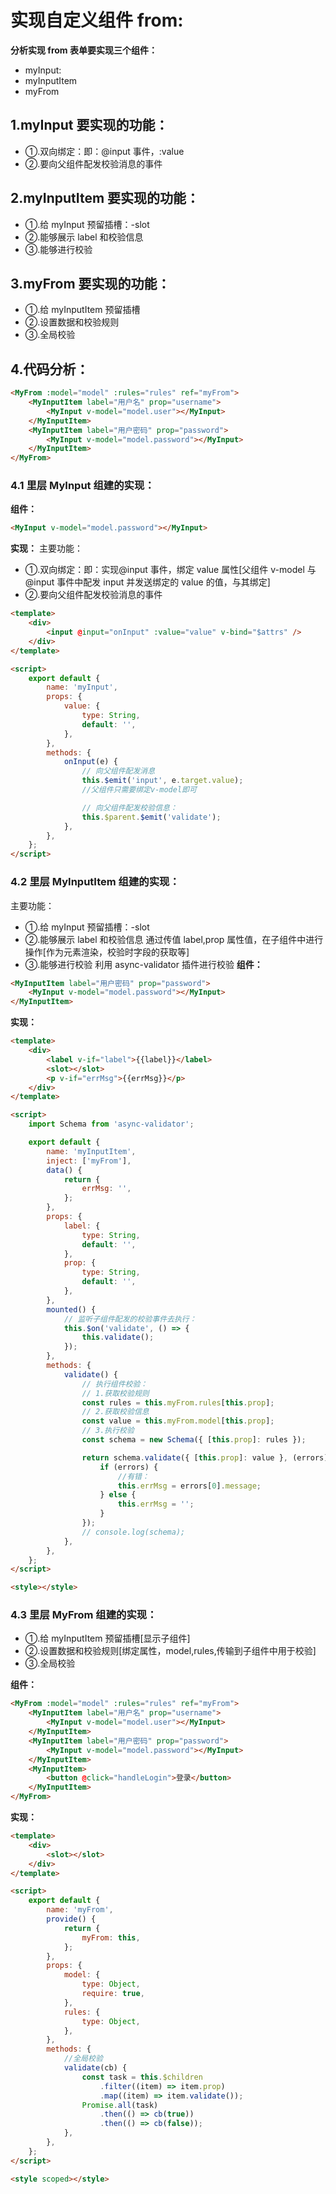 # 实现自定义组件 from:

**分析实现 from 表单要实现三个组件：**

-   myInput:
-   myInputItem
-   myFrom

## 1.myInput 要实现的功能：

-   ①.双向绑定：即：@input 事件，:value
-   ②.要向父组件配发校验消息的事件

## 2.myInputItem 要实现的功能：

-   ①.给 myInput 预留插槽：-slot
-   ②.能够展示 label 和校验信息
-   ③.能够进行校验

## 3.myFrom 要实现的功能：

-   ①.给 myInputItem 预留插槽
-   ②.设置数据和校验规则
-   ③.全局校验

## 4.代码分析：

```html
<MyFrom :model="model" :rules="rules" ref="myFrom">
	<MyInputItem label="用户名" prop="username">
		<MyInput v-model="model.user"></MyInput>
	</MyInputItem>
	<MyInputItem label="用户密码" prop="password">
		<MyInput v-model="model.password"></MyInput>
	</MyInputItem>
</MyFrom>
```

### 4.1 里层 MyInput 组建的实现：

**组件：**

```html
<MyInput v-model="model.password"></MyInput>
```

**实现：**
主要功能：

-   ①.双向绑定：即：实现@input 事件，绑定 value 属性[父组件 v-model 与@input 事件中配发 input 并发送绑定的 value 的值，与其绑定]
-   ②.要向父组件配发校验消息的事件

```html
<template>
	<div>
		<input @input="onInput" :value="value" v-bind="$attrs" />
	</div>
</template>

<script>
	export default {
		name: 'myInput',
		props: {
			value: {
				type: String,
				default: '',
			},
		},
		methods: {
			onInput(e) {
				// 向父组件配发消息
				this.$emit('input', e.target.value);
				//父组件只需要绑定v-model即可

				// 向父组件配发校验信息：
				this.$parent.$emit('validate');
			},
		},
	};
</script>
```

### 4.2 里层 MyInputItem 组建的实现：

主要功能：

-   ①.给 myInput 预留插槽：-slot
-   ②.能够展示 label 和校验信息
    通过传值 label,prop 属性值，在子组件中进行操作[作为元素渲染，校验时字段的获取等]
-   ③.能够进行校验
    利用 async-validator 插件进行校验
    **组件：**

```html
<MyInputItem label="用户密码" prop="password">
	<MyInput v-model="model.password"></MyInput>
</MyInputItem>
```

**实现：**

```html
<template>
	<div>
		<label v-if="label">{{label}}</label>
		<slot></slot>
		<p v-if="errMsg">{{errMsg}}</p>
	</div>
</template>

<script>
	import Schema from 'async-validator';

	export default {
		name: 'myInputItem',
		inject: ['myFrom'],
		data() {
			return {
				errMsg: '',
			};
		},
		props: {
			label: {
				type: String,
				default: '',
			},
			prop: {
				type: String,
				default: '',
			},
		},
		mounted() {
			// 监听子组件配发的校验事件去执行：
			this.$on('validate', () => {
				this.validate();
			});
		},
		methods: {
			validate() {
				// 执行组件校验：
				// 1.获取校验规则
				const rules = this.myFrom.rules[this.prop];
				// 2.获取校验信息
				const value = this.myFrom.model[this.prop];
				// 3.执行校验
				const schema = new Schema({ [this.prop]: rules });

				return schema.validate({ [this.prop]: value }, (errors) => {
					if (errors) {
						//有错：
						this.errMsg = errors[0].message;
					} else {
						this.errMsg = '';
					}
				});
				// console.log(schema);
			},
		},
	};
</script>

<style></style>
```

### 4.3 里层 MyFrom 组建的实现：

-   ①.给 myInputItem 预留插槽[显示子组件]
-   ②.设置数据和校验规则[绑定属性，model,rules,传输到子组件中用于校验]
-   ③.全局校验

**组件：**

```html
<MyFrom :model="model" :rules="rules" ref="myFrom">
	<MyInputItem label="用户名" prop="username">
		<MyInput v-model="model.user"></MyInput>
	</MyInputItem>
	<MyInputItem label="用户密码" prop="password">
		<MyInput v-model="model.password"></MyInput>
	</MyInputItem>
	<MyInputItem>
		<button @click="handleLogin">登录</button>
	</MyInputItem>
</MyFrom>
```

**实现：**

```html
<template>
	<div>
		<slot></slot>
	</div>
</template>

<script>
	export default {
		name: 'myFrom',
		provide() {
			return {
				myFrom: this,
			};
		},
		props: {
			model: {
				type: Object,
				require: true,
			},
			rules: {
				type: Object,
			},
		},
		methods: {
			//全局校验
			validate(cb) {
				const task = this.$children
					.filter((item) => item.prop)
					.map((item) => item.validate());
				Promise.all(task)
					.then(() => cb(true))
					.then(() => cb(false));
			},
		},
	};
</script>

<style scoped></style>
```
